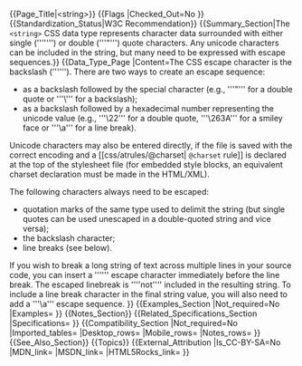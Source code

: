 {{Page_Title|&lt;string&gt;}}
{{Flags
|Checked_Out=No
}}
{{Standardization_Status|W3C Recommendation}}
{{Summary_Section|The <code>&lt;string></code> CSS data type represents character data surrounded with either single ('''&apos;''') or double ('''"''') quote characters.  Any unicode characters can be included in the string, but many need to be expressed with escape sequences.}}
{{Data_Type_Page
|Content=The CSS escape character is the backslash ('''\''').  There are two ways to create an escape sequence: 

* as a backslash followed by the special character (e.g., '''\"''' for a double quote or '''\\''' for a backslash);
* as a backslash followed by a hexadecimal number representing the unicode value (e.g.,  '''\22''' for a double quote, '''\263A''' for a smiley face or '''\a''' for a line break). 

Unicode characters may also be entered directly, if the file is saved with the correct encoding and a [[css/atrules/@charset| <code>@charset</code> rule]] is declared at the top of the stylesheet file (for embedded style blocks, an equivalent charset declaration must be made in the HTML/XML).

The following characters always need to be escaped:

* quotation marks of the same type used to delimit the string (but single quotes can be used unescaped in a double-quoted string and vice versa);
* the backslash character;
* line breaks (see below).

If you wish to break a long string of text across multiple lines in your source code, you can insert a '''\''' escape character immediately before the line break.  The escaped linebreak is ''''not'''' included in the resulting string.  To include a line break character in the final string value, you will also need to add a '''\a''' escape sequence.
}}
{{Examples_Section
|Not_required=No
|Examples=
}}
{{Notes_Section}}
{{Related_Specifications_Section
|Specifications=
}}
{{Compatibility_Section
|Not_required=No
|Imported_tables=
|Desktop_rows=
|Mobile_rows=
|Notes_rows=
}}
{{See_Also_Section}}
{{Topics}}
{{External_Attribution
|Is_CC-BY-SA=No
|MDN_link=
|MSDN_link=
|HTML5Rocks_link=
}}